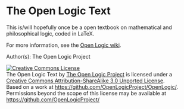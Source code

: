 The Open Logic Text
===================

This is/will hopefully once be a open textbook on mathematical and philosophical logic, coded in LaTeX.

For more information, see the <a href="https://github.com/OpenLogicProject/OpenLogic/wiki">Open Logic wiki</a>.

Author(s): The Open Logic Project

<a rel="license" href="http://creativecommons.org/licenses/by-sa/3.0/deed.en_US"><img alt="Creative Commons License" style="border-width:0" src="http://i.creativecommons.org/l/by-sa/3.0/88x31.png" /></a><br /><span xmlns:dct="http://purl.org/dc/terms/" href="http://purl.org/dc/dcmitype/Text" property="dct:title" rel="dct:type">The Open Logic Text</span> by <a xmlns:cc="http://creativecommons.org/ns#" href="https://github.com/OpenLogicProject/" property="cc:attributionName" rel="cc:attributionURL">The Open Logic Project</a> is licensed under a <a rel="license" href="http://creativecommons.org/licenses/by-sa/3.0/deed.en_US">Creative Commons Attribution-ShareAlike 3.0 Unported License</a>.<br />Based on a work at <a xmlns:dct="http://purl.org/dc/terms/" href="https://github.com/OpenLogicProject/OpenLogic/" rel="dct:source">https://github.com/OpenLogicProject/OpenLogic/</a>.<br />Permissions beyond the scope of this license may be available at <a xmlns:cc="http://creativecommons.org/ns#" href="https://github.com/OpenLogicProject/" rel="cc:morePermissions">https://github.com/OpenLogicProject/</a>
